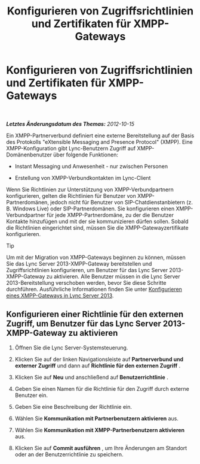 ﻿---
title: Konfigurieren von Zugriffsrichtlinien und Zertifikaten für XMPP-Gateways
TOCTitle: Konfigurieren von Zugriffsrichtlinien und Zertifikaten für XMPP-Gateways
ms:assetid: fac02f4e-d14d-4be3-b53c-74c82436fd93
ms:mtpsurl: https://technet.microsoft.com/de-de/library/JJ721945(v=OCS.15)
ms:contentKeyID: 49891028
ms.date: 05/19/2016
mtps_version: v=OCS.15
ms.translationtype: HT
---

# Konfigurieren von Zugriffsrichtlinien und Zertifikaten für XMPP-Gateways

 

_**Letztes Änderungsdatum des Themas:** 2012-10-15_

Ein XMPP-Partnerverbund definiert eine externe Bereitstellung auf der Basis des Protokolls "eXtensible Messaging and Presence Protocol" (XMPP). Eine XMPP-Konfiguration gibt Lync-Benutzern Zugriff auf XMPP-Domänenbenutzer über folgende Funktionen:

  - Instant Messaging und Anwesenheit - nur zwischen Personen

  - Erstellung von XMPP-Verbundkontakten im Lync-Client

Wenn Sie Richtlinien zur Unterstützung von XMPP-Verbundpartnern konfigurieren, gelten die Richtlinien für Benutzer von XMPP-Partnerdomänen, jedoch nicht für Benutzer von SIP-Chatdienstanbietern (z. B. Windows Live) oder SIP-Partnerdomänen. Sie konfigurieren einen XMPP-Verbundpartner für jede XMPP-Partnerdomäne, zu der die Benutzer Kontakte hinzufügen und mit der sie kommunizieren dürfen sollen. Sobald die Richtlinien eingerichtet sind, müssen Sie die XMPP-Gatewayzertifikate konfigurieren.


> [!TIP]
> Um mit der Migration von XMPP-Gateways beginnen zu können, müssen Sie das Lync Server 2013-XMPP-Gateway bereitstellen und Zugriffsrichtlinien konfigurieren, um Benutzer für das Lync Server 2013-XMPP-Gateway zu aktivieren. Alle Benutzer müssen in die Lync Server 2013-Bereitstellung verschoben werden, bevor Sie diese Schritte durchführen. Ausführliche Informationen finden Sie unter <A href="configure-xmpp-gateway-on-lync-server-2013.md">Konfigurieren eines XMPP-Gateways in Lync Server 2013</A>.



## Konfigurieren einer Richtlinie für den externen Zugriff, um Benutzer für das Lync Server 2013-XMPP-Gateway zu aktivieren

1.  Öffnen Sie die Lync Server-Systemsteuerung.

2.  Klicken Sie auf der linken Navigationsleiste auf **Partnerverbund und externer Zugriff** und dann auf **Richtlinie für den externen Zugriff** .

3.  Klicken Sie auf **Neu** und anschließend auf **Benutzerrichtlinie** .

4.  Geben Sie einen Namen für die Richtlinie für den Zugriff durch externe Benutzer ein.

5.  Geben Sie eine Beschreibung der Richtlinie ein.

6.  Wählen Sie **Kommunikation mit Partnerbenutzern aktivieren** aus.

7.  Wählen Sie **Kommunikation mit XMPP-Partnerbenutzern aktivieren** aus.

8.  Klicken Sie auf **Commit ausführen** , um Ihre Änderungen am Standort oder an der Benutzerrichtlinie zu speichern.

